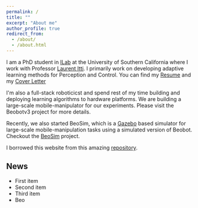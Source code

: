 ```yaml
---
permalink: /
title: ""
excerpt: "About me"
author_profile: true
redirect_from: 
  - /about/
  - /about.html
---
```


I am a PhD student in [ILab](https://ilab.usc.edu/) at the University of Southern California where I work with Professor [Laurent Itti](http://ilab.usc.edu/itti/). I primarily work on developing adaptive learning methods for Perception and Control. You can find my [Resume](http://ilab.usc.edu/itti/) and my [Cover Letter](http://ilab.usc.edu/itti/)

I'm also a full-stack roboticicst and spend rest of my time building and deploying learning algorithms to hardware platforms. We are building a large-scale mobile-manipulator for our experiments. Please visit the Beobotv3 project for more details.

Recently, we also started BeoSim, which is a [Gazebo](http://gazebosim.org/) based simulator for large-scale mobile-manipulation tasks using a simulated version of Beobot. Checkout the [BeoSim](http://gazebosim.org/) project.



I borrowed this website from this amazing [repository](https://github.com/academicpages/academicpages.github.io).


## News
- First item
- Second item
- Third item
- Beo